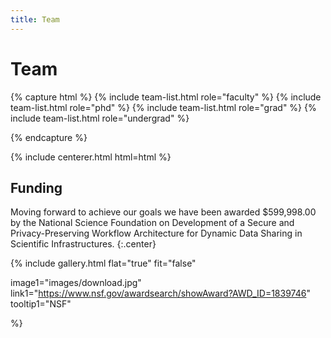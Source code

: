 ```yaml
---
title: Team
---
```


# <i class="fas fa-users"></i>Team

<!-- section break -->

{% capture html %}
{% include team-list.html role="faculty" %}
{% include team-list.html role="phd" %}
{% include team-list.html role="grad" %}
{% include team-list.html role="undergrad" %}

{% endcapture %} 

{% include centerer.html html=html %}

<!-- section break -->


<!-- section break -->

## Funding
Moving forward to achieve our goals we have been awarded $599,998.00 by the National Science Foundation on  Development of a Secure and Privacy-Preserving Workflow Architecture for Dynamic Data Sharing in Scientific Infrastructures.
{:.center}

{%
  include gallery.html
  flat="true"
  fit="false"

  image1="images/download.jpg"
  link1="https://www.nsf.gov/awardsearch/showAward?AWD_ID=1839746"
  tooltip1="NSF"

  
%}
